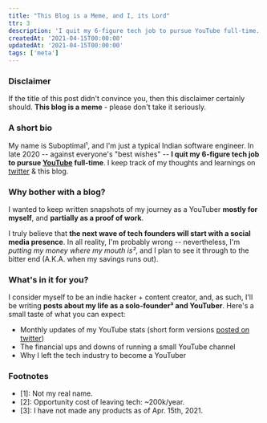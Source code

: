 ```yaml
---
title: "This Blog is a Meme, and I, its Lord"
ttr: 3
description: 'I quit my 6-figure tech job to pursue YouTube full-time.'
createdAt: '2021-04-15T00:00:00'
updatedAt: '2021-04-15T00:00:00'
tags: ['meta']
---
```

### Disclaimer
If the title of this post didn't convince you, then this disclaimer certainly should.
__This blog is a meme__ - please don't take it seriously.

### A short bio
My name is Suboptimal¹, and I'm just a typical Indian software engineer.
In late 2020 -- against everyone's "best wishes" -- __I quit my 6-figure tech job
to pursue [YouTube](https://youtube.com/SuboptimalEng) full-time__.
I keep track of my thoughts and learnings on [twitter](https://twitter.com/SuboptimalEng) & this blog.

### Why bother with a blog?
I wanted to keep written snapshots of my journey as a YouTuber __mostly for myself__, and __partially as a proof of work__.

I truly believe that __the next wave of tech founders will start with a social media presence__.
In all reality, I'm probably wrong -- nevertheless, I'm *putting my money where my mouth is²*,
and I plan to see it through to the bitter end (A.K.A. when my savings runs out).

### What's in it for you?
I consider myself to be an indie hacker + content creator, and, as such,
I'll be writing __posts about my life as a solo-founder³ and YouTuber__.
Here's a small taste of what you can expect:
- Monthly updates of my YouTube stats (short form versions [posted on twitter](https://twitter.com/SuboptimalEng/status/1362817842547216384?s=20))
- The financial ups and downs of running a small YouTube channel
- Why I left the tech industry to become a YouTuber

### Footnotes
- [1]: Not my real name.
- [2]: Opportunity cost of leaving tech: ~200k/year.
- [3]: I have not made any products as of Apr. 15th, 2021.
